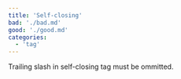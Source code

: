 ```yaml
---
title: 'Self-closing'
bad: './bad.md'
good: './good.md'
categories:
  - 'tag'
---
```


Trailing slash in self-closing tag must be ommitted.
